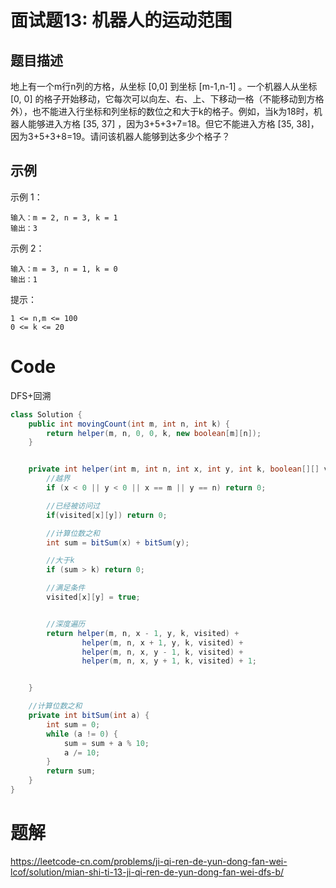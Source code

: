 # 面试题13: 机器人的运动范围

## 题目描述

地上有一个m行n列的方格，从坐标 [0,0] 到坐标 [m-1,n-1] 。一个机器人从坐标 [0, 0] 的格子开始移动，它每次可以向左、右、上、下移动一格（不能移动到方格外），也不能进入行坐标和列坐标的数位之和大于k的格子。例如，当k为18时，机器人能够进入方格 [35, 37] ，因为3+5+3+7=18。但它不能进入方格 [35, 38]，因为3+5+3+8=19。请问该机器人能够到达多少个格子？



## 示例

示例 1：

```
输入：m = 2, n = 3, k = 1
输出：3
```




示例 2：

```
输入：m = 3, n = 1, k = 0
输出：1
```




提示：

```
1 <= n,m <= 100
0 <= k <= 20
```



# Code

DFS+回溯

```java
class Solution {
    public int movingCount(int m, int n, int k) {
        return helper(m, n, 0, 0, k, new boolean[m][n]);
    }


    private int helper(int m, int n, int x, int y, int k, boolean[][] visited) {
        //越界
        if (x < 0 || y < 0 || x == m || y == n) return 0;

        //已经被访问过
        if(visited[x][y]) return 0;

        //计算位数之和
        int sum = bitSum(x) + bitSum(y);

        //大于k
        if (sum > k) return 0;

        //满足条件
        visited[x][y] = true;


        //深度遍历
        return helper(m, n, x - 1, y, k, visited) +
                helper(m, n, x + 1, y, k, visited) +
                helper(m, n, x, y - 1, k, visited) +
                helper(m, n, x, y + 1, k, visited) + 1;


    }

    //计算位数之和
    private int bitSum(int a) {
        int sum = 0;
        while (a != 0) {
            sum = sum + a % 10;
            a /= 10;
        }
        return sum;
    }
}
```

# 题解

https://leetcode-cn.com/problems/ji-qi-ren-de-yun-dong-fan-wei-lcof/solution/mian-shi-ti-13-ji-qi-ren-de-yun-dong-fan-wei-dfs-b/

